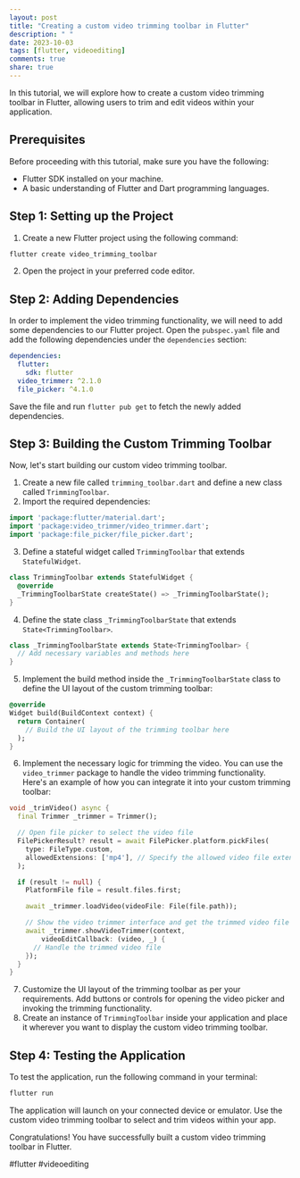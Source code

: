 ```yaml
---
layout: post
title: "Creating a custom video trimming toolbar in Flutter"
description: " "
date: 2023-10-03
tags: [flutter, videoediting]
comments: true
share: true
---
```


In this tutorial, we will explore how to create a custom video trimming toolbar in Flutter, allowing users to trim and edit videos within your application. 

## Prerequisites

Before proceeding with this tutorial, make sure you have the following:

- Flutter SDK installed on your machine.
- A basic understanding of Flutter and Dart programming languages.

## Step 1: Setting up the Project

1. Create a new Flutter project using the following command:
```bash
flutter create video_trimming_toolbar
```
2. Open the project in your preferred code editor.

## Step 2: Adding Dependencies

In order to implement the video trimming functionality, we will need to add some dependencies to our Flutter project. Open the `pubspec.yaml` file and add the following dependencies under the `dependencies` section:
```yaml
dependencies:
  flutter:
    sdk: flutter
  video_trimmer: ^2.1.0
  file_picker: ^4.1.0
```
Save the file and run `flutter pub get` to fetch the newly added dependencies.

## Step 3: Building the Custom Trimming Toolbar

Now, let's start building our custom video trimming toolbar.

1. Create a new file called `trimming_toolbar.dart` and define a new class called `TrimmingToolbar`.
2. Import the required dependencies:
```dart
import 'package:flutter/material.dart';
import 'package:video_trimmer/video_trimmer.dart';
import 'package:file_picker/file_picker.dart';
```
3. Define a stateful widget called `TrimmingToolbar` that extends `StatefulWidget`.
```dart
class TrimmingToolbar extends StatefulWidget {
  @override
  _TrimmingToolbarState createState() => _TrimmingToolbarState();
}
```
4. Define the state class `_TrimmingToolbarState` that extends `State<TrimmingToolbar>`.
```dart
class _TrimmingToolbarState extends State<TrimmingToolbar> {
  // Add necessary variables and methods here
}
```
5. Implement the build method inside the `_TrimmingToolbarState` class to define the UI layout of the custom trimming toolbar:
```dart
@override
Widget build(BuildContext context) {
  return Container(
    // Build the UI layout of the trimming toolbar here
  );
}
```
6. Implement the necessary logic for trimming the video. You can use the `video_trimmer` package to handle the video trimming functionality. Here's an example of how you can integrate it into your custom trimming toolbar:
```dart
void _trimVideo() async {
  final Trimmer _trimmer = Trimmer();

  // Open file picker to select the video file
  FilePickerResult? result = await FilePicker.platform.pickFiles(
    type: FileType.custom,
    allowedExtensions: ['mp4'], // Specify the allowed video file extensions
  );

  if (result != null) {
    PlatformFile file = result.files.first;

    await _trimmer.loadVideo(videoFile: File(file.path));

    // Show the video trimmer interface and get the trimmed video file
    await _trimmer.showVideoTrimmer(context,
        videoEditCallback: (video, _) {
      // Handle the trimmed video file
    });
  }
}
```
7. Customize the UI layout of the trimming toolbar as per your requirements. Add buttons or controls for opening the video picker and invoking the trimming functionality.
8. Create an instance of `TrimmingToolbar` inside your application and place it wherever you want to display the custom video trimming toolbar.

## Step 4: Testing the Application

To test the application, run the following command in your terminal:
```bash
flutter run
```

The application will launch on your connected device or emulator. Use the custom video trimming toolbar to select and trim videos within your app.

Congratulations! You have successfully built a custom video trimming toolbar in Flutter.

#flutter #videoediting